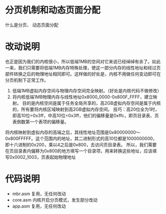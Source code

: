 # 分页机制和动态页面分配

什么是分页、
动态页面分配


# 改动说明
也正是因为我们的内核很小，所以低端1MB的空间对它来说已经绰绰有余了。如此一来，我们只需要将低端1MB内存特殊处理，使这一部分内存的线性地址和经过页部件转换之后的物理地址相同即可。这样做的好处是，内核不用做任何变动即可在分页机制下正常工作。

1. 低端1MB虚拟内存空间与物理内存空间完全映射。（好处是内核代码不做修改）
2. 将内核低端1MB物理内存与线性地址0x8000_0000-0x800F_FFFF，建立映射。
      目的是内核空间是属于任务全局共享的，高2GB虚拟内存空间是属于内核的，所有要将内核区域映射到高2GB虚拟内存空间。
      技巧：高20位全为1时，即高10位=0x3ff，中高10位=0x3ff，他们的偏移量是0xffc，即页目录表、页表倒数第一个表项的偏移量。

将内核映射到虚拟内存的高端之后，其线性地址范围是0x80000000～0x800FFFFF。这个范围内的地址，其二进制形式的高10位都是1000000000，即十六进制的0x200，乘以4之后是0x800，去访问页目录表。
所以，我们需要在页目录表内偏移为0x800的地方填写一个目录项，用来转换这些地址，应该填写0x0002_1003，页表起始物理地址


# 代码说明
- mbr.asm   复用，无任何改动
- core.asm  内核开启分页模式，发生部分改动
- app.asm   复用，无任何改动